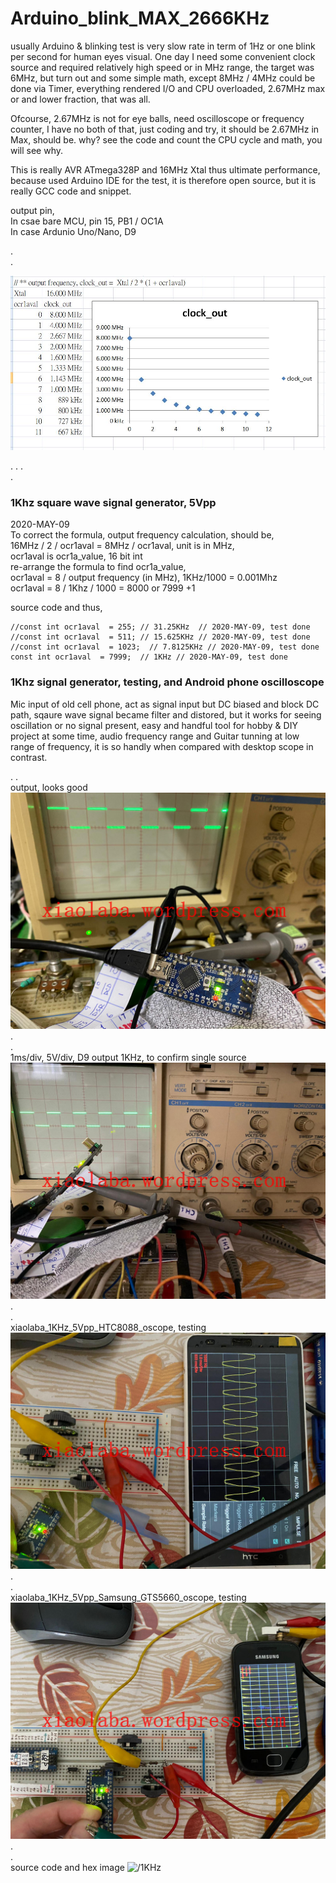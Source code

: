 # Arduino_blink_MAX_2666KHz

usually Arduino & blinking test is very slow rate in term of 1Hz or one blink per second for human eyes visual. One day I need some convenient clock source and required relatively high speed or in MHz range, the target was 6MHz, but turn out and some simple math, except 8MHz / 4MHz could be done via Timer, everything rendered I/O and CPU overloaded, 2.67MHz max or and lower fraction, that was all.

Ofcourse, 2.67MHz is not for eye balls, need oscilloscope or frequency counter, I have no both of that, just coding and try, it should be 2.67MHz in Max, should be. why? see the code and count the CPU cycle and math, you will see why.

This is really AVR ATmega328P and 16MHz Xtal thus ultimate performance, because used Arduino IDE for the test, it is therefore open source, but it is really GCC code and snippet.  

output pin,  
In csae bare MCU, pin 15, PB1 / OC1A  
In case Ardunio Uno/Nano, D9  

 .  
 .  
 


![/8MHz/AVR_1MHZ_clock.JPG](/8MHz/AVR_1MHZ_clock.JPG)  

.
. 
.  
.  
  
### 1Khz square wave signal generator, 5Vpp  
2020-MAY-09  
To correct the formula, output frequency calculation, should be,   
16MHz / 2 / ocr1aval = 8MHz / ocr1aval, unit is in MHz,  
ocr1aval is ocr1a_value, 16 bit int  
re-arrange the formula to find ocr1a_value,  
ocr1aval = 8 / output frequency (in MHz), 1KHz/1000 = 0.001Mhz  
ocr1aval = 8 / 1Khz / 1000 = 8000 or 7999 +1  

source code and thus,
```
//const int ocr1aval  = 255; // 31.25KHz  // 2020-MAY-09, test done
//const int ocr1aval  = 511; // 15.625KHz // 2020-MAY-09, test done
//const int ocr1aval  = 1023;  // 7.8125KHz // 2020-MAY-09, test done
const int ocr1aval  = 7999;  // 1KHz // 2020-MAY-09, test done

```
  
  
    
### 1Khz signal generator, testing, and Android phone oscilloscope  
Mic input of old cell phone, act as signal input but DC biased and block DC path, sqaure wave signal became filter and distored, but it works for seeing oscillation or no signal present, easy and handful tool for hobby & DIY project at some time, audio frequency range and Guitar tunning at low range of frequency, it is so handly when compared with desktop scope in contrast.

.
.  
output, looks good  
![/1KHz/xiaolaba_1KHz_5Vpp_CS4025_oscope_test.jpg](/1KHz/xiaolaba_1KHz_5Vpp_CS4025_oscope_test.jpg)
.  
.  
1ms/div, 5V/div, D9 output 1KHz, to confirm single source 
![/1KHz/xiaolaba_1KHz_5Vpp_CS4025_oscope_test1.jpg](/1KHz/xiaolaba_1KHz_5Vpp_CS4025_oscope_test1.jpg)
.  
.  
xiaolaba_1KHz_5Vpp_HTC8088_oscope, testing
![/1KHz/xiaolaba_1KHz_5Vpp_HTC8088_oscope.jpg](/1KHz/xiaolaba_1KHz_5Vpp_HTC8088_oscope.jpg)
.  
.    
xiaolaba_1KHz_5Vpp_Samsung_GTS5660_oscope, testing
![/1KHz/xiaolaba_1KHz_5Vpp_Samsung_GTS5660_oscope.jpg](/1KHz/xiaolaba_1KHz_5Vpp_Samsung_GTS5660_oscope.jpg)
.  
.  
source code and hex image
![/1KHz](/1KHz)


